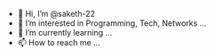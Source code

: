- 👋 Hi, I’m @saketh-22
- 👀 I’m interested in Programming, Tech, Networks ...
- 🌱 I’m currently learning ...
- 📫 How to reach me  ...

<!---
saketh-22/saketh-22 is a ✨ special ✨ repository because its `README.md` (this file) appears on your GitHub profile.
You can click the Preview link to take a look at your changes.
--->
